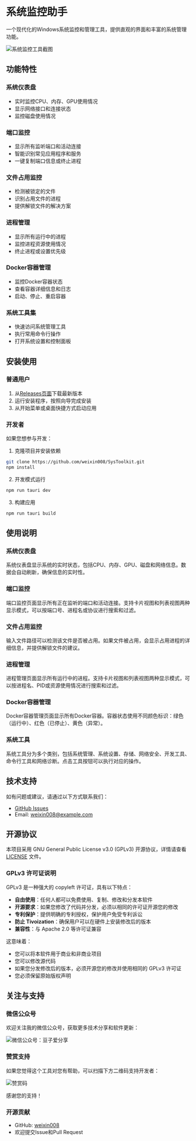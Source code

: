 # 系统监控助手

一个现代化的Windows系统监控和管理工具，提供直观的界面和丰富的系统管理功能。

![系统监控工具截图](./screenshots/dashboard.png)

## 功能特性

### 系统仪表盘
- 实时监控CPU、内存、GPU使用情况
- 显示网络接口和连接状态
- 监控磁盘使用情况

### 端口监控
- 显示所有监听端口和活动连接
- 智能识别常见应用程序和服务
- 一键复制端口信息或终止进程

### 文件占用监控
- 检测被锁定的文件
- 识别占用文件的进程
- 提供解锁文件的解决方案

### 进程管理
- 显示所有运行中的进程
- 监控进程资源使用情况
- 终止进程或设置优先级

### Docker容器管理
- 监控Docker容器状态
- 查看容器详细信息和日志
- 启动、停止、重启容器

### 系统工具集
- 快速访问系统管理工具
- 执行常用命令行操作
- 打开系统设置和控制面板

## 安装使用

### 普通用户

1. 从[Releases页面](https://github.com/weixin008/SysToolkit/releases)下载最新版本
2. 运行安装程序，按照向导完成安装
3. 从开始菜单或桌面快捷方式启动应用

### 开发者

如果您想参与开发：

1. 克隆项目并安装依赖
```bash
git clone https://github.com/weixin008/SysToolkit.git
npm install
```

2. 开发模式运行
```bash
npm run tauri dev
```

3. 构建应用
```bash
npm run tauri build
```

## 使用说明

### 系统仪表盘
系统仪表盘显示系统的实时状态，包括CPU、内存、GPU、磁盘和网络信息。数据会自动刷新，确保信息的实时性。

### 端口监控
端口监控页面显示所有正在监听的端口和活动连接。支持卡片视图和列表视图两种显示模式，可以按端口号、进程名或协议进行搜索和过滤。

### 文件占用监控
输入文件路径可以检测该文件是否被占用。如果文件被占用，会显示占用进程的详细信息，并提供解锁文件的建议。

### 进程管理
进程管理页面显示所有运行中的进程。支持卡片视图和列表视图两种显示模式，可以按进程名、PID或资源使用情况进行搜索和过滤。

### Docker容器管理
Docker容器管理页面显示所有Docker容器。容器状态使用不同颜色标识：绿色（运行中）、红色（已停止）、黄色（异常）。

### 系统工具
系统工具分为多个类别，包括系统管理、系统设置、存储、网络安全、开发工具、命令行工具和网络诊断。点击工具按钮可以执行对应的操作。

## 技术支持

如有问题或建议，请通过以下方式联系我们：

- [GitHub Issues](https://github.com/weixin008/SysToolkit/issues)
- Email: [weixin008@example.com](mailto:weixin008@example.com)

## 开源协议

本项目采用 GNU General Public License v3.0 (GPLv3) 开源协议，详情请查看 [LICENSE](LICENSE) 文件。

### GPLv3 许可证说明

GPLv3 是一种强大的 copyleft 许可证，具有以下特点：

- **自由使用**：任何人都可以免费使用、复制、修改和分发本软件
- **开源要求**：如果您修改了代码并分发，必须以相同的许可证开源您的修改
- **专利保护**：提供明确的专利授权，保护用户免受专利诉讼
- **防止 Tivoization**：确保用户可以在硬件上安装修改后的版本
- **兼容性**：与 Apache 2.0 等许可证兼容

这意味着：
- 您可以将本软件用于商业和非商业项目
- 您可以修改源代码
- 如果您分发修改后的版本，必须开源您的修改并使用相同的 GPLv3 许可证
- 您必须保留原始版权声明

## 关注与支持

### 微信公众号

欢迎关注我的微信公众号，获取更多技术分享和软件更新：

![微信公众号：豆子爱分享](./public/gzh.png)

### 赞赏支持

如果您觉得这个工具对您有帮助，可以扫描下方二维码支持开发者：

![赞赏码](./public/zsm.png)

感谢您的支持！

### 开源贡献

- GitHub: [weixin008](https://github.com/weixin008)
- 欢迎提交Issue和Pull Request
